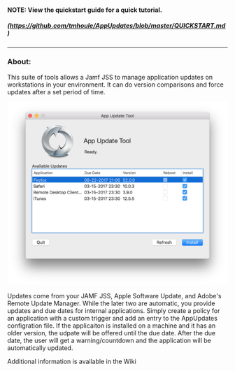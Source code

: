 #### NOTE: View the quickstart guide for a quick tutorial.  
##### (https://github.com/tmhoule/AppUpdates/blob/master/QUICKSTART.md)
___________________________
### About:
This suite of tools allows a Jamf JSS to manage application updates on workstations in your environment.  It can do version comparisons and force updates after a set period of time.

![alt tag](https://github.com/tmhoule/AppUpdates/raw/master/ReadMeImages/AppGUIimage.png)

Updates come from your JAMF JSS, Apple Software Update, and Adobe's Remote Update Manager.  While the later two are automatic, you provide updates and due dates for internal applications.  Simply create a policy for an application with a custom trigger and add an entry to the AppUpdates configration file. If the applicaiton is installed on a machine and it has an older version, the udpate will be offered until the due date.  After the due date, the user will get a warning/countdown and the application will be automatically updated.  

Additional information is available in the Wiki
